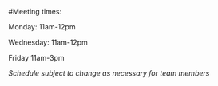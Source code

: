 #Meeting times:

Monday: 11am-12pm

Wednesday: 11am-12pm

Friday 11am-3pm

*Schedule subject to change as necessary for team members*